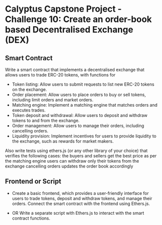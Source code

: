 # Calyptus Capstone Project - Challenge 10: Create an order-book based Decentralised Exchange (DEX)

## Smart Contract
Write a smart contract that implements a decentralised exchange that allows users to trade ERC-20 tokens, with functions for
- Token listing: Allow users to submit requests to list new ERC-20 tokens on the exchange.
- Order placement: Allow users to place orders to buy or sell tokens, including limit orders and market orders.
- Matching engine: Implement a matching engine that matches orders and executes trades.
- Token deposit and withdrawal: Allow users to deposit and withdraw tokens to and from the exchange.
- Order management: Allow users to manage their orders, including cancelling orders.
- Liquidity provision: Implement incentives for users to provide liquidity to the exchange, such as rewards for market makers.

Also write tests using ethers.js (or any other library of your choice) that verifies the following cases:
the buyers and sellers get the best price as per the matching engine
users can withdraw only their tokens from the exchange
cancelling orders updates the order book accordingly

## Frontend or Script
- Create a basic frontend, which provides a user-friendly interface for users to trade tokens, deposit and withdraw tokens, and manage their orders. Connect the smart contract with the frontend using Ethers.js.

- OR Write a separate script with Ethers.js to interact with the smart contract functions.
